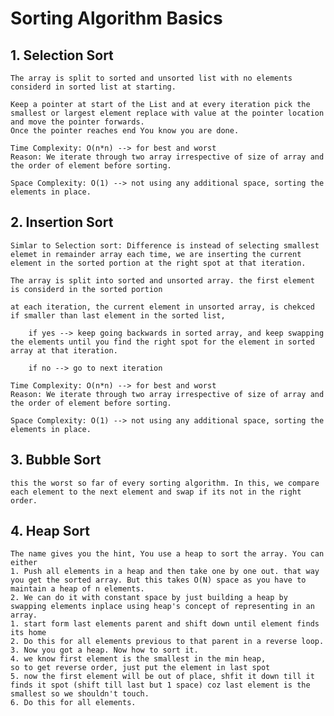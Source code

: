 # Sorting Algorithm Basics

## 1. Selection Sort

    The array is split to sorted and unsorted list with no elements considerd in sorted list at starting.
     
    Keep a pointer at start of the List and at every iteration pick the smallest or largest element replace with value at the pointer location and move the pointer forwards.
    Once the pointer reaches end You know you are done.

    Time Complexity: O(n*n) --> for best and worst 
    Reason: We iterate through two array irrespective of size of array and the order of element before sorting.

    Space Complexity: O(1) --> not using any additional space, sorting the elements in place.



## 2. Insertion Sort

    Simlar to Selection sort: Difference is instead of selecting smallest elemet in remainder array each time, we are inserting the current element in the sorted portion at the right spot at that iteration.

    The array is split into sorted and unsorted array. the first element is considerd in the sorted portion

    at each iteration, the current element in unsorted array, is chekced if smaller than last element in the sorted list, 

        if yes --> keep going backwards in sorted array, and keep swapping the elements until you find the right spot for the element in sorted array at that iteration. 

        if no --> go to next iteration

    Time Complexity: O(n*n) --> for best and worst 
    Reason: We iterate through two array irrespective of size of array and the order of element before sorting.

    Space Complexity: O(1) --> not using any additional space, sorting the elements in place.

## 3. Bubble Sort

    this the worst so far of every sorting algorithm. In this, we compare each element to the next element and swap if its not in the right order.

## 4. Heap Sort

    The name gives you the hint, You use a heap to sort the array. You can either
    1. Push all elements in a heap and then take one by one out. that way you get the sorted array. But this takes O(N) space as you have to maintain a heap of n elements. 
    2. We can do it with constant space by just building a heap by swapping elements inplace using heap's concept of representing in an array. 
    1. start form last elements parent and shift down until element finds its home
    2. Do this for all elements previous to that parent in a reverse loop. 
    3. Now you got a heap. Now how to sort it. 
    4. we know first element is the smallest in the min heap, 
    so to get reverse order, just put the element in last spot 
    5. now the first element will be out of place, shfit it down till it finds it spot (shift till last but 1 space) coz last element is the smallest so we shouldn't touch. 
    6. Do this for all elements. 
    


